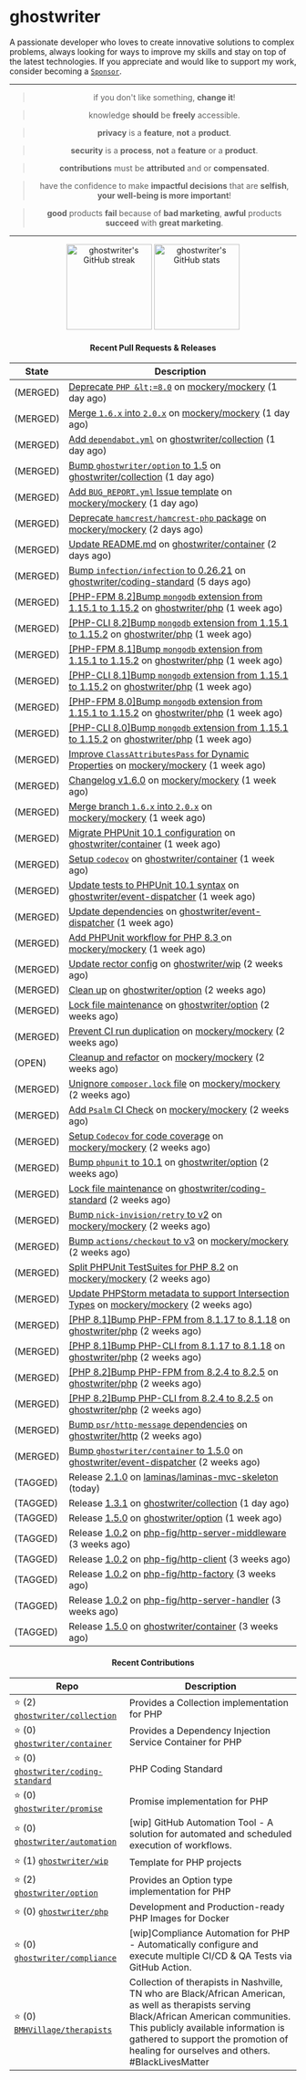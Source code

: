 # ghostwriter

A passionate developer who loves to create innovative solutions to complex problems, always looking for ways to improve my skills and stay on top of the latest technologies. If you appreciate and would like to support my work, consider becoming a [`Sponsor`](https://github.com/sponsors/ghostwriter).

---

<div align="center">

> if you don't like something, **change it**!

> knowledge **should** be **freely** accessible.

> **privacy** is a **feature**, **not** a **product**.

> **security** is a **process**, **not** a **feature** or a **product**.

> **contributions** must be **attributed** and or **compensated**.

> have the confidence to make **impactful decisions** that are **selfish**, **your well-being is more important**!

> **good** products **fail** because of **bad marketing**, **awful** products **succeed** with **great marketing**.

---

<img alt="ghostwriter's GitHub streak" height="150px" src="https://github-readme-streak-stats.herokuapp.com/?cache_seconds=1800&user=ghostwriter">

<img alt="ghostwriter's GitHub stats" height="150px" src="https://github-readme-stats.vercel.app/api?cache_seconds=1800&username=ghostwriter&show_icons=true&count_private=true&hide_title=true&hide_rank=true&icon_color=333">

#### Recent Pull Requests & Releases

| State | Description |
| --- | --- |
| (MERGED) | [Deprecate `PHP &lt;=8.0`](https://github.com/mockery/mockery/pull/1251) on [mockery/mockery](https://github.com/mockery/mockery) (1 day ago)|
| (MERGED) | [Merge `1.6.x` into `2.0.x`](https://github.com/mockery/mockery/pull/1249) on [mockery/mockery](https://github.com/mockery/mockery) (1 day ago)|
| (MERGED) | [Add `dependabot.yml`](https://github.com/ghostwriter/collection/pull/16) on [ghostwriter/collection](https://github.com/ghostwriter/collection) (1 day ago)|
| (MERGED) | [Bump `ghostwriter/option` to 1.5](https://github.com/ghostwriter/collection/pull/15) on [ghostwriter/collection](https://github.com/ghostwriter/collection) (1 day ago)|
| (MERGED) | [Add `BUG_REPORT.yml` Issue template](https://github.com/mockery/mockery/pull/1246) on [mockery/mockery](https://github.com/mockery/mockery) (1 day ago)|
| (MERGED) | [Deprecate `hamcrest/hamcrest-php` package](https://github.com/mockery/mockery/pull/1245) on [mockery/mockery](https://github.com/mockery/mockery) (2 days ago)|
| (MERGED) | [Update README.md](https://github.com/ghostwriter/container/pull/24) on [ghostwriter/container](https://github.com/ghostwriter/container) (2 days ago)|
| (MERGED) | [Bump `infection/infection` to 0.26.21](https://github.com/ghostwriter/coding-standard/pull/29) on [ghostwriter/coding-standard](https://github.com/ghostwriter/coding-standard) (5 days ago)|
| (MERGED) | [[PHP-FPM 8.2]Bump `mongodb` extension from 1.15.1 to 1.15.2](https://github.com/ghostwriter/php/pull/326) on [ghostwriter/php](https://github.com/ghostwriter/php) (1 week ago)|
| (MERGED) | [[PHP-CLI 8.2]Bump `mongodb` extension from 1.15.1 to 1.15.2](https://github.com/ghostwriter/php/pull/325) on [ghostwriter/php](https://github.com/ghostwriter/php) (1 week ago)|
| (MERGED) | [[PHP-FPM 8.1]Bump `mongodb` extension from 1.15.1 to 1.15.2](https://github.com/ghostwriter/php/pull/324) on [ghostwriter/php](https://github.com/ghostwriter/php) (1 week ago)|
| (MERGED) | [[PHP-CLI 8.1]Bump `mongodb` extension from 1.15.1 to 1.15.2](https://github.com/ghostwriter/php/pull/323) on [ghostwriter/php](https://github.com/ghostwriter/php) (1 week ago)|
| (MERGED) | [[PHP-FPM 8.0]Bump `mongodb` extension from 1.15.1 to 1.15.2](https://github.com/ghostwriter/php/pull/322) on [ghostwriter/php](https://github.com/ghostwriter/php) (1 week ago)|
| (MERGED) | [[PHP-CLI 8.0]Bump `mongodb` extension from 1.15.1 to 1.15.2](https://github.com/ghostwriter/php/pull/321) on [ghostwriter/php](https://github.com/ghostwriter/php) (1 week ago)|
| (MERGED) | [Improve `ClassAttributesPass` for Dynamic Properties](https://github.com/mockery/mockery/pull/1244) on [mockery/mockery](https://github.com/mockery/mockery) (1 week ago)|
| (MERGED) | [Changelog v1.6.0](https://github.com/mockery/mockery/pull/1243) on [mockery/mockery](https://github.com/mockery/mockery) (1 week ago)|
| (MERGED) | [Merge branch `1.6.x` into `2.0.x`](https://github.com/mockery/mockery/pull/1242) on [mockery/mockery](https://github.com/mockery/mockery) (1 week ago)|
| (MERGED) | [Migrate PHPUnit 10.1 configuration](https://github.com/ghostwriter/container/pull/23) on [ghostwriter/container](https://github.com/ghostwriter/container) (1 week ago)|
| (MERGED) | [Setup `codecov`](https://github.com/ghostwriter/container/pull/22) on [ghostwriter/container](https://github.com/ghostwriter/container) (1 week ago)|
| (MERGED) | [Update tests to PHPUnit 10.1 syntax](https://github.com/ghostwriter/event-dispatcher/pull/24) on [ghostwriter/event-dispatcher](https://github.com/ghostwriter/event-dispatcher) (1 week ago)|
| (MERGED) | [Update dependencies](https://github.com/ghostwriter/event-dispatcher/pull/23) on [ghostwriter/event-dispatcher](https://github.com/ghostwriter/event-dispatcher) (1 week ago)|
| (MERGED) | [Add PHPUnit workflow for PHP 8.3 ](https://github.com/mockery/mockery/pull/1241) on [mockery/mockery](https://github.com/mockery/mockery) (1 week ago)|
| (MERGED) | [Update rector config](https://github.com/ghostwriter/wip/pull/40) on [ghostwriter/wip](https://github.com/ghostwriter/wip) (2 weeks ago)|
| (MERGED) | [Clean up](https://github.com/ghostwriter/option/pull/39) on [ghostwriter/option](https://github.com/ghostwriter/option) (2 weeks ago)|
| (MERGED) | [Lock file maintenance](https://github.com/ghostwriter/option/pull/38) on [ghostwriter/option](https://github.com/ghostwriter/option) (2 weeks ago)|
| (MERGED) | [Prevent CI run duplication](https://github.com/mockery/mockery/pull/1239) on [mockery/mockery](https://github.com/mockery/mockery) (2 weeks ago)|
| (OPEN) | [Cleanup and refactor](https://github.com/mockery/mockery/pull/1238) on [mockery/mockery](https://github.com/mockery/mockery) (2 weeks ago)|
| (MERGED) | [Unignore `composer.lock` file](https://github.com/mockery/mockery/pull/1237) on [mockery/mockery](https://github.com/mockery/mockery) (2 weeks ago)|
| (MERGED) | [Add `Psalm` CI Check](https://github.com/mockery/mockery/pull/1236) on [mockery/mockery](https://github.com/mockery/mockery) (2 weeks ago)|
| (MERGED) | [Setup `Codecov` for code coverage](https://github.com/mockery/mockery/pull/1235) on [mockery/mockery](https://github.com/mockery/mockery) (2 weeks ago)|
| (MERGED) | [Bump `phpunit` to 10.1](https://github.com/ghostwriter/option/pull/37) on [ghostwriter/option](https://github.com/ghostwriter/option) (2 weeks ago)|
| (MERGED) | [Lock file maintenance](https://github.com/ghostwriter/coding-standard/pull/24) on [ghostwriter/coding-standard](https://github.com/ghostwriter/coding-standard) (2 weeks ago)|
| (MERGED) | [Bump `nick-invision/retry` to v2](https://github.com/mockery/mockery/pull/1234) on [mockery/mockery](https://github.com/mockery/mockery) (2 weeks ago)|
| (MERGED) | [Bump `actions/checkout` to v3](https://github.com/mockery/mockery/pull/1233) on [mockery/mockery](https://github.com/mockery/mockery) (2 weeks ago)|
| (MERGED) | [Split PHPUnit TestSuites for PHP 8.2](https://github.com/mockery/mockery/pull/1232) on [mockery/mockery](https://github.com/mockery/mockery) (2 weeks ago)|
| (MERGED) | [Update PHPStorm metadata to support Intersection Types](https://github.com/mockery/mockery/pull/1231) on [mockery/mockery](https://github.com/mockery/mockery) (2 weeks ago)|
| (MERGED) | [[PHP 8.1]Bump PHP-FPM from 8.1.17 to 8.1.18](https://github.com/ghostwriter/php/pull/320) on [ghostwriter/php](https://github.com/ghostwriter/php) (2 weeks ago)|
| (MERGED) | [[PHP 8.1]Bump PHP-CLI from 8.1.17 to 8.1.18](https://github.com/ghostwriter/php/pull/319) on [ghostwriter/php](https://github.com/ghostwriter/php) (2 weeks ago)|
| (MERGED) | [[PHP 8.2]Bump PHP-FPM from 8.2.4 to 8.2.5](https://github.com/ghostwriter/php/pull/318) on [ghostwriter/php](https://github.com/ghostwriter/php) (2 weeks ago)|
| (MERGED) | [[PHP 8.2]Bump PHP-CLI from 8.2.4 to 8.2.5](https://github.com/ghostwriter/php/pull/317) on [ghostwriter/php](https://github.com/ghostwriter/php) (2 weeks ago)|
| (MERGED) | [Bump `psr/http-message` dependencies](https://github.com/ghostwriter/http/pull/12) on [ghostwriter/http](https://github.com/ghostwriter/http) (2 weeks ago)|
| (MERGED) | [Bump `ghostwriter/container` to 1.5.0](https://github.com/ghostwriter/event-dispatcher/pull/22) on [ghostwriter/event-dispatcher](https://github.com/ghostwriter/event-dispatcher) (2 weeks ago)|
| (TAGGED) | Release [2.1.0](https://github.com/laminas/laminas-mvc-skeleton/releases/tag/2.1.0) on [laminas/laminas-mvc-skeleton](https://github.com/laminas/laminas-mvc-skeleton) (today)|
| (TAGGED) | Release [1.3.1](https://github.com/ghostwriter/collection/releases/tag/1.3.1) on [ghostwriter/collection](https://github.com/ghostwriter/collection) (1 day ago)|
| (TAGGED) | Release [1.5.0](https://github.com/ghostwriter/option/releases/tag/1.5.0) on [ghostwriter/option](https://github.com/ghostwriter/option) (1 week ago)|
| (TAGGED) | Release [1.0.2](https://github.com/php-fig/http-server-middleware/releases/tag/1.0.2) on [php-fig/http-server-middleware](https://github.com/php-fig/http-server-middleware) (3 weeks ago)|
| (TAGGED) | Release [1.0.2](https://github.com/php-fig/http-client/releases/tag/1.0.2) on [php-fig/http-client](https://github.com/php-fig/http-client) (3 weeks ago)|
| (TAGGED) | Release [1.0.2](https://github.com/php-fig/http-factory/releases/tag/1.0.2) on [php-fig/http-factory](https://github.com/php-fig/http-factory) (3 weeks ago)|
| (TAGGED) | Release [1.0.2](https://github.com/php-fig/http-server-handler/releases/tag/1.0.2) on [php-fig/http-server-handler](https://github.com/php-fig/http-server-handler) (3 weeks ago)|
| (TAGGED) | Release [1.5.0](https://github.com/ghostwriter/container/releases/tag/1.5.0) on [ghostwriter/container](https://github.com/ghostwriter/container) (3 weeks ago)|

#### Recent Contributions

| Repo | Description |
| --- | --- |
| ⭐️ (2) [`ghostwriter/collection`](https://github.com/ghostwriter/collection) | Provides a Collection implementation for PHP |
| ⭐️ (0) [`ghostwriter/container`](https://github.com/ghostwriter/container) | Provides a Dependency Injection Service Container for PHP |
| ⭐️ (0) [`ghostwriter/coding-standard`](https://github.com/ghostwriter/coding-standard) | PHP Coding Standard |
| ⭐️ (0) [`ghostwriter/promise`](https://github.com/ghostwriter/promise) | Promise implementation for PHP |
| ⭐️ (0) [`ghostwriter/automation`](https://github.com/ghostwriter/automation) | [wip] GitHub Automation Tool - A solution for automated and scheduled execution of workflows. |
| ⭐️ (1) [`ghostwriter/wip`](https://github.com/ghostwriter/wip) | Template for PHP projects |
| ⭐️ (2) [`ghostwriter/option`](https://github.com/ghostwriter/option) | Provides an Option type implementation for PHP |
| ⭐️ (0) [`ghostwriter/php`](https://github.com/ghostwriter/php) | Development and Production-ready PHP Images for Docker |
| ⭐️ (0) [`ghostwriter/compliance`](https://github.com/ghostwriter/compliance) | [wip]Compliance Automation for PHP - Automatically configure and execute multiple CI/CD &amp; QA Tests via GitHub Action. |
| ⭐️ (0) [`BMHVillage/therapists`](https://github.com/BMHVillage/therapists) | Collection of therapists in Nashville, TN who are Black/African American, as well as therapists serving Black/African American communities. This publicly available information is gathered to support the promotion of healing for ourselves and others. #BlackLivesMatter |

</div>
